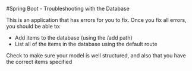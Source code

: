 #Spring Boot - Troubleshooting with the Database 

This is an application that has errors for you to fix. 
Once you fix all errors, you should be able to: 

- Add items to the database (using the /add path) 
- List all of the items in the database using the default route

Check to make sure your model is well structured, and also that you have the correct items specified 

